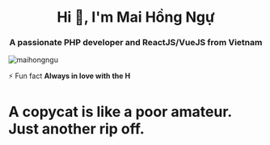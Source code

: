 <h1 align="center">Hi 👋, I'm Mai Hồng Ngự</h1>
<h3 align="center">A passionate PHP developer and ReactJS/VueJS from Vietnam</h3>

<p align="left"> <img src="https://komarev.com/ghpvc/?username=maihongngu&label=Profile%20views&color=0e75b6&style=flat" alt="maihongngu" /> </p>

⚡ Fun fact **Always in love with the H**



<h1> A copycat is like a poor amateur. Just another rip off. </h1>

